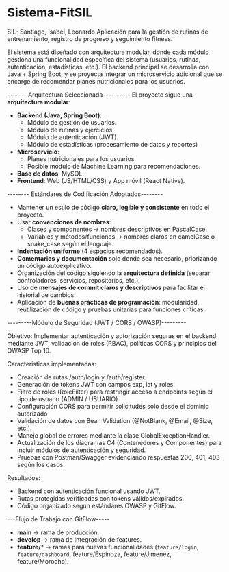 # Sistema-FitSIL
SIL- Santiago, Isabel, Leonardo
Aplicación para la gestión de rutinas de entrenamiento, registro de progreso y seguimiento fitness.

El sistema está diseñado con arquitectura modular, donde cada módulo gestiona una funcionalidad específica del sistema (usuarios, rutinas, autenticación, estadísticas, etc.).
El backend principal se desarrolla con Java + Spring Boot, y se proyecta integrar un microservicio adicional que se encarge de recomendar planes nutricionales para los usuarios.

------- Arquitectura Seleccionada----------
El proyecto sigue una **arquitectura modular**:
- **Backend (Java, Spring Boot)**:  
  - Módulo de gestión de usuarios.  
  - Módulo de rutinas y ejercicios.  
  - Módulo de autenticación (JWT).
  - Módulo de estadísticas (procesamiento de datos y reportes)
- **Microservicio**:  
  - Planes nutricionales para los usuarios 
  - Posible módulo de Machine Learning para recomendaciones.  
- **Base de datos**: MySQL.  
- **Frontend**: Web (JS/HTML/CSS) y App móvil (React Native).  

-------- Estándares de Codificación Adoptados--------

- Mantener un estilo de código **claro, legible y consistente** en todo el proyecto.  
- Usar **convenciones de nombres**:
  - Clases y componentes → nombres descriptivos en PascalCase.
  - Variables y métodos/funciones → nombres claros en camelCase o snake_case según el lenguaje.
- **Indentación uniforme** (4 espacios recomendados).  
- **Comentarios y documentación** solo donde sea necesario, priorizando un código autoexplicativo.  
- Organización del código siguiendo la **arquitectura definida** (separar controladores, servicios, repositorios, etc.).  
- Uso de **mensajes de commit claros y descriptivos** para facilitar el historial de cambios.  
- Aplicación de **buenas prácticas de programación**: modularidad, reutilización de código y pruebas unitarias para funciones críticas.

---------Módulo de Seguridad (JWT / CORS / OWASP)---------

Objetivo:
Implementar autenticación y autorización seguras en el backend mediante JWT, validación de roles (RBAC), políticas CORS y principios del OWASP Top 10.

Características implementadas:
- Creación de rutas /auth/login y /auth/register.
- Generación de tokens JWT con campos exp, iat y roles.
- Filtro de roles (RoleFilter) para restringir acceso a endpoints según el tipo de usuario (ADMIN / USUARIO).
- Configuración CORS para permitir solicitudes solo desde el dominio autorizado
- Validación de datos con Bean Validation (@NotBlank, @Email, @Size, etc.).
- Manejo global de errores mediante la clase GlobalExceptionHandler.
- Actualización de los diagramas C4 (Contenedores y Componentes) para incluir módulos de autenticación y seguridad.
- Pruebas con Postman/Swagger evidenciando respuestas 200, 401, 403 según los casos.

Resultados:
- Backend con autenticación funcional usando JWT.
- Rutas protegidas verificadas con tokens válidos/expirados.
- Código organizado según estándares OWASP y GitFlow.


---Flujo de Trabajo con GitFlow-----
- **main** → rama de producción.  
- **develop** → rama de integración de features.  
- **feature/*** → ramas para nuevas funcionalidades (`feature/login`, `feature/dashboard`, feature/Espinoza, feature/Jimenez, feature/Morocho).

